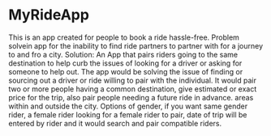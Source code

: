 # MyRideApp
This is an app created for people to book a ride hassle-free. Problem solvein app for the inability to find ride partners to partner with for a journey to and fro a city. Solution: An App that pairs riders going to the same destination to help curb the issues of looking for a driver or asking for someone to help out. The app would be solving the issue of finding or sourcing out a driver or ride willing to pair with the individual. It would pair two or more people having a common destination, give estimated or exact price for the trip, also pair people needing a future ride in advance. areas within and outside the city. Options of gender, if you want same gender rider, a female rider looking for a female rider to pair, date of trip will be entered by rider and it would search and pair compatible riders.
